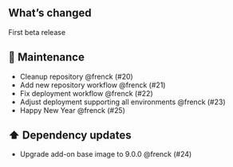 ## What’s changed

First beta release

## 🧰 Maintenance

- Cleanup repository @frenck (#20)
- Add new repository workflow @frenck (#21)
- Fix deployment workflow @frenck (#22)
- Adjust deployment supporting all environments @frenck (#23)
- Happy New Year @frenck (#25)

## ⬆️ Dependency updates

- Upgrade add-on base image to 9.0.0 @frenck (#24)
